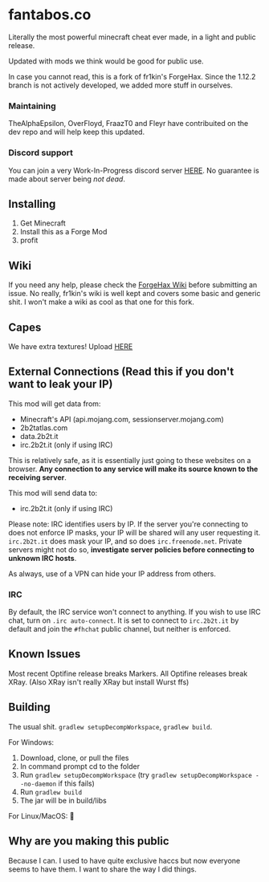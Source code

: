 # fantabos.co

Literally the most powerful minecraft cheat ever made, in a light and public release.

Updated with mods we think would be good for public use.

In case you cannot read, this is a fork of fr1kin's ForgeHax. Since the 1.12.2 branch is not actively developed, we added more stuff in ourselves.

### Maintaining

TheAlphaEpsilon, OverFloyd, FraazT0 and Fleyr have contribuited on the dev repo and will help keep this updated.

### Discord support
You can join a very Work-In-Progress discord server [HERE](https://discord.gg/8QjDRRPyeh). No guarantee is made about server being _not dead_.

## Installing

1. Get Minecraft
7. Install this as a Forge Mod
420. profit

## Wiki

If you need any help, please check the [ForgeHax Wiki](https://github.com/fr1kin/ForgeHax/wiki) before submitting an issue.
No really, fr1kin's wiki is well kept and covers some basic and generic shit. I won't make a wiki as cool as that one for this fork.

## Capes

We have extra textures! Upload [HERE](http://upload.2b2t.it)

## External Connections (Read this if you don't want to leak your IP)

This mod will get data from:
* Minecraft's API (api.mojang.com, sessionserver.mojang.com)
* 2b2tatlas.com
* data.2b2t.it
* irc.2b2t.it (only if using IRC)

This is relatively safe, as it is essentially just going to these websites on a browser. **Any connection to any service will make its source known to the receiving server**.

This mod will send data to:
* irc.2b2t.it (only if using IRC)

Please note: IRC identifies users by IP. If the server you're connecting to does not enforce IP masks, your IP will be shared will any user requesting it. `irc.2b2t.it` does mask your IP, and so does `irc.freenode.net`. Private servers might not do so, **investigate server policies before connecting to unknown IRC hosts**.

As always, use of a VPN can hide your IP address from others.

### IRC

By default, the IRC service won't connect to anything. If you wish to use IRC chat, turn on `.irc auto-connect`. It is set to connect to `irc.2b2t.it` by default and join the `#fhchat` public channel, but neither is enforced.

## Known Issues

Most recent Optifine release breaks Markers. All Optifine releases break XRay. (Also XRay isn't really XRay but install Wurst ffs)

## Building

The usual shit. `gradlew setupDecompWorkspace`, `gradlew build`.

For Windows:
1) Download, clone, or pull the files
2) In command prompt cd to the folder
3) Run `gradlew setupDecompWorkspace` (try `gradlew setupDecompWorkspace --no-daemon` if this fails)
4) Run `gradlew build`
5) The jar will be in build/libs

For Linux/MacOS:
🤷

## Why are you making this public

Because I can. I used to have quite exclusive haccs but now everyone seems to have them. I want to share the way I did things.
